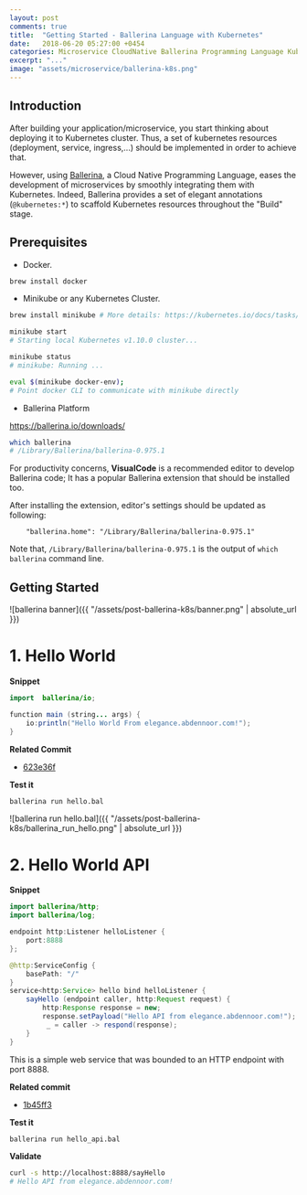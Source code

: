 ```yaml
---
layout: post
comments: true
title:  "Getting Started - Ballerina Language with Kubernetes"
date:   2018-06-20 05:27:00 +0454
categories: Microservice CloudNative Ballerina Programming Language Kubernetes DevOps Abdennour Tunisia
excerpt: "..."
image: "assets/microservice/ballerina-k8s.png"
---
```


## Introduction

After building your application/microservice, you start thinking about deploying it to Kubernetes cluster. Thus, a set of kubernetes resources (deployment, service, ingress,...) should be implemented in order to achieve that.

However, using [Ballerina](https://ballerina.io/), a Cloud Native Programming Language, eases the development of microservices by smoothly integrating them with Kubernetes. Indeed, Ballerina provides a set of  elegant annotations (`@kubernetes:*`) to scaffold Kubernetes resources throughout the "Build" stage.  


## Prerequisites

* Docker.

```sh
brew install docker
```

* Minikube or any Kubernetes Cluster.

```sh
brew install minikube # More details: https://kubernetes.io/docs/tasks/tools/install-minikube/

minikube start 
# Starting local Kubernetes v1.10.0 cluster...

minikube status
# minikube: Running ...

eval $(minikube docker-env);
# Point docker CLI to communicate with minikube directly
```



* Ballerina Platform

https://ballerina.io/downloads/

```sh
which ballerina
# /Library/Ballerina/ballerina-0.975.1
```

For productivity concerns, **VisualCode** is a recommended editor to develop Ballerina code; It has a popular Ballerina extension that should be installed too.

After installing the extension, editor's settings should be updated as following:

```
    "ballerina.home": "/Library/Ballerina/ballerina-0.975.1"
```

Note that, `/Library/Ballerina/ballerina-0.975.1` is the output of `which ballerina` command line.


## Getting Started 

![ballerina banner]({{ "/assets/post-ballerina-k8s/banner.png" | absolute_url }})

# 1. Hello World

**Snippet**

```java
import  ballerina/io;

function main (string... args) {
    io:println("Hello World From elegance.abdennoor.com!");
}
```

**Related Commit** 

- [623e36f](https://github.com/abdennour/helloworld-ballerina-kubernetes/commit/623e36fa11b111e0a06991dd0710ca50fd89e015)


**Test it**

```
ballerina run hello.bal
```

![ballerina run hello.bal]({{ "/assets/post-ballerina-k8s/ballerina_run_hello.png" | absolute_url }})

# 2. Hello World API

**Snippet**

```java
import ballerina/http;
import ballerina/log;

endpoint http:Listener helloListener {
    port:8888
};

@http:ServiceConfig {
    basePath: "/"
}
service<http:Service> hello bind helloListener {
    sayHello (endpoint caller, http:Request request) {
        http:Response response = new;
        response.setPayload("Hello API from elegance.abdennoor.com!");
         _ = caller -> respond(response);
    }
}
```
This is a simple web service that was bounded to an HTTP endpoint with port 8888.

**Related commit**

- [1b45ff3](https://github.com/abdennour/helloworld-ballerina-kubernetes/commit/1b45ff338963b04fe75e1e3a2c12493f1ea231085)

**Test it**

```sh
ballerina run hello_api.bal
```

**Validate**

```sh
curl -s http://localhost:8888/sayHello
# Hello API from elegance.abdennoor.com!
```